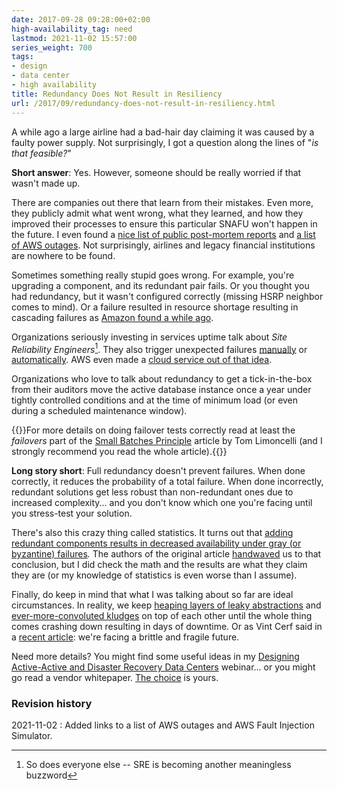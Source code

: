 ```yaml
---
date: 2017-09-28 09:28:00+02:00
high-availability_tag: need
lastmod: 2021-11-02 15:57:00
series_weight: 700
tags:
- design
- data center
- high availability
title: Redundancy Does Not Result in Resiliency
url: /2017/09/redundancy-does-not-result-in-resiliency.html
---
```

A while ago a large airline had a bad-hair day claiming it was caused by a faulty power supply. Not surprisingly, I got a question along the lines of "*is that feasible?*"

**Short answer**: Yes. However, someone should be really worried if that wasn't made up.
<!--more-->
There are companies out there that learn from their mistakes. Even more, they publicly admit what went wrong, what they learned, and how they improved their processes to ensure this particular SNAFU won't happen in the future. I even found a [nice list of public post-mortem reports](https://github.com/danluu/post-mortems) and [a list of AWS outages](https://awsmaniac.com/aws-outages/). Not surprisingly, airlines and legacy financial institutions are nowhere to be found.

Sometimes something really stupid goes wrong. For example, you're upgrading a component, and its redundant pair fails. Or you thought you had redundancy, but it wasn't configured correctly (missing HSRP neighbor comes to mind). Or a failure resulted in resource shortage resulting in cascading failures as [Amazon found a while ago](https://aws.amazon.com/message/65648/).

Organizations seriously investing in services uptime talk about *Site Reliability Engineers*[^SRE]. They also trigger unexpected failures [manually](http://queue.acm.org/detail.cfm?id=2371297) or [automatically](https://medium.com/netflix-techblog/the-netflix-simian-army-16e57fbab116). AWS even made a [cloud service out of that idea](https://aws.amazon.com/fis/).

Organizations who love to talk about redundancy to get a tick-in-the-box from their auditors move the active database instance once a year under tightly controlled conditions and at the time of minimum load (or even during a scheduled maintenance window).

[^SRE]: So does everyone else -- SRE is becoming another meaningless buzzword

{{<note info>}}For more details on doing failover tests correctly read at least the *failovers* part of the [Small Batches Principle](http://queue.acm.org/detail.cfm?id=2945077) article by Tom Limoncelli (and I strongly recommend you read the whole article).{{</note>}}

**Long story short**: Full redundancy doesn\'t prevent failures. When done correctly, it reduces the probability of a total failure. When done incorrectly, redundant solutions get less robust than non-redundant ones due to increased complexity\... and you don't know which one you're facing until you stress-test your solution.

There's also this crazy thing called statistics. It turns out that [adding redundant components results in decreased availability under gray (or byzantine) failures](https://blog.acolyer.org/2017/06/15/gray-failure-the-achilles-heel-of-cloud-scale-systems/)*.* The authors of the original article [handwaved](https://en.wikipedia.org/wiki/Hand-waving) us to that conclusion, but I did check the math and the results are what they claim they are (or my knowledge of statistics is even worse than I assume).

Finally, do keep in mind that what I was talking about so far are ideal circumstances. In reality, we keep [heaping layers of leaky abstractions](/2013/04/this-is-what-makes-networking-so-complex.html) and [ever-more-convoluted kludges](/2013/08/temper-your-macgyver-streak.html) on top of each other until the whole thing comes crashing down resulting in days of downtime. Or as Vint Cerf said in a [recent article](https://cacm.acm.org/magazines/2017/7/218867-a-brittle-and-fragile-future/fulltext): we're facing a brittle and fragile future.

Need more details? You might find some useful ideas in my [Designing Active-Active and Disaster Recovery Data Centers](http://www.ipspace.net/Designing_Active-Active_and_Disaster_Recovery_Data_Centers) webinar... or you might go read a vendor whitepaper. [The choice](https://en.wikipedia.org/wiki/Red_pill_and_blue_pill) is yours.

### Revision history

2021-11-02
: Added links to a list of AWS outages and AWS Fault Injection Simulator.
